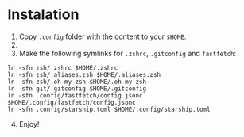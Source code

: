 # Instalation

1. Copy `.config` folder with the content to your `$HOME`.
2. 
3. Make the following symlinks for `.zshrc`, `.gitconfig` and `fastfetch`: 
```
ln -sfn zsh/.zshrc $HOME/.zshrc
ln -sfn zsh/.aliases.zsh $HOME/.aliases.zsh
ln -sfn zsh/.oh-my-zsh $HOME/.oh-my-zsh
ln -sfn git/.gitconfig $HOME/.gitconfig
ln -sfn .config/fastfetch/config.jsonc $HOME/.config/fastfetch/config.jsonc
ln -sfn .config/starship.toml $HOME/.config/starship.toml
```
4. Enjoy!
